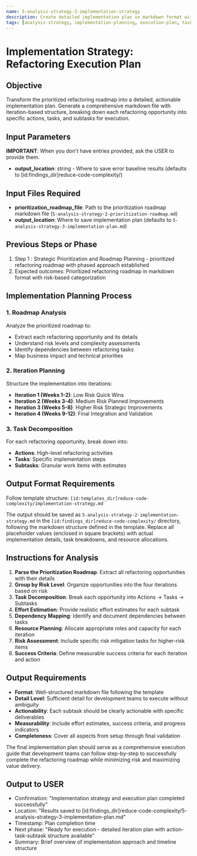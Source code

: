 ```yaml
---
name: 5-analysis-strategy-3-implementation-strategy
description: Create detailed implementation plan in markdown format with iteration, action-task-subtask structure to execute the prioritized refactoring roadmap
tags: [analysis-strategy, implementation-planning, execution-plan, task-management]
---
```


# Implementation Strategy: Refactoring Execution Plan

## Objective
Transform the prioritized refactoring roadmap into a detailed, actionable implementation plan. Generate a comprehensive markdown file with iteration-based structure, breaking down each refactoring opportunity into specific actions, tasks, and subtasks for execution.

## Input Parameters
**IMPORTANT**: When you don't have entries provided, ask the USER to provide them.
- **output_location**: string - Where to save error baseline results (defaults to [id:findings_dir]reduce-code-complexity/)


## Input Files Required
- **prioritization_roadmap_file**: Path to the prioritization roadmap markdown file (`5-analysis-strategy-2-prioritization-roadmap.md`)
- **output_location**: Where to save implementation plan (defaults to `5-analysis-strategy-3-implementation-plan.md`)

## Previous Steps or Phase
1.  Step 1 : Strategic Prioritization and Roadmap Planning - prioritized refactoring roadmap with phased approach established
2. Expected outcomes: Prioritized refactoring roadmap in markdown format with risk-based categorization

## Implementation Planning Process

### 1. Roadmap Analysis
Analyze the prioritized roadmap to:
- Extract each refactoring opportunity and its details
- Understand risk levels and complexity assessments
- Identify dependencies between refactoring tasks
- Map business impact and technical priorities

### 2. Iteration Planning
Structure the implementation into iterations:
- **Iteration 1 (Weeks 1-2)**: Low Risk Quick Wins
- **Iteration 2 (Weeks 3-4)**: Medium Risk Planned Improvements
- **Iteration 3 (Weeks 5-8)**: Higher Risk Strategic Improvements
- **Iteration 4 (Weeks 9-12)**: Final Integration and Validation

### 3. Task Decomposition
For each refactoring opportunity, break down into:
- **Actions**: High-level refactoring activities
- **Tasks**: Specific implementation steps
- **Subtasks**: Granular work items with estimates

## Output Format Requirements

Follow template structure: `[id:templates_dir]reduce-code-complexity/implementation-strategy.md`

The output should be saved as `5-analysis-strategy-2-implementation-strategy.md` in the `[id:findings_dir]reduce-code-complexity/` directory, following the markdown structure defined in the template. Replace all placeholder values (enclosed in square brackets) with actual implementation details, task breakdowns, and resource allocations.

## Instructions for Analysis

1. **Parse the Prioritization Roadmap**: Extract all refactoring opportunities with their details
2. **Group by Risk Level**: Organize opportunities into the four iterations based on risk
3. **Task Decomposition**: Break each opportunity into Actions → Tasks → Subtasks
4. **Effort Estimation**: Provide realistic effort estimates for each subtask
5. **Dependency Mapping**: Identify and document dependencies between tasks
6. **Resource Planning**: Allocate appropriate roles and capacity for each iteration
7. **Risk Assessment**: Include specific risk mitigation tasks for higher-risk items
8. **Success Criteria**: Define measurable success criteria for each iteration and action

## Output Requirements

- **Format**: Well-structured markdown file following the template
- **Detail Level**: Sufficient detail for development teams to execute without ambiguity
- **Actionability**: Each subtask should be clearly actionable with specific deliverables
- **Measurability**: Include effort estimates, success criteria, and progress indicators
- **Completeness**: Cover all aspects from setup through final validation

The final implementation plan should serve as a comprehensive execution guide that development teams can follow step-by-step to successfully complete the refactoring roadmap while minimizing risk and maximizing value delivery.



## Output to USER
- Confirmation: "Implementation strategy and execution plan completed successfully"
- Location: "Results saved to [id:findings_dir]reduce-code-complexity/5-analysis-strategy-3-implementation-plan.md"
- Timestamp: Plan completion time
- Next phase: "Ready for execution - detailed iteration plan with action-task-subtask structure available"
- Summary: Brief overview of implementation approach and timeline structure

